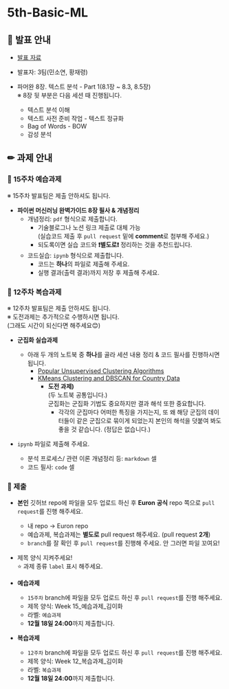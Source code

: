 # 5th-Basic-ML

## 📢 발표 안내
- [발표 자료]()
- 발표자: 3팀(민소연, 황재령)  
- 파머완 8장. 텍스트 분석 - Part 1(8.1장 ~ 8.3, 8.5장)  
  ※ 8장 뒷 부분은 다음 세션 때 진행됩니다.  
  
  - 텍스트 분석 이해
  - 텍스트 사전 준비 작업 - 텍스트 정규화
  - Bag of Words - BOW
  - 감성 분석

## ✏ 과제 안내
### 📍 15주차 예습과제
※ 15주차 발표팀은 제출 안하셔도 됩니다.
- **파이썬 머신러닝 완벽가이드 8장 필사 & 개념정리**  
  - 개념정리: ```pdf``` 형식으로 제출합니다.
    - 기술블로그나 노션 링크 제출로 대체 가능  
      (실습코드 제출 후 ```pull request``` 밑에 **comment**로 첨부해 주세요.)
    - 되도록이면 실습 코드와 **❗별도로❗** 정리하는 것을 추천드립니다.
  - 코드실습: ```ipynb``` 형식으로 제출합니다.
    - 코드는 **하나**의 파일로 제출해 주세요.
    - 실행 결과(출력 결과)까지 저장 후 제출해 주세요.

### 📍 12주차 복습과제
※ 12주차 발표팀은 제출 안하셔도 됩니다.  
※ 도전과제는 추가적으로 수행하시면 됩니다.  
   (그래도 시간이 되신다면 해주세요😊)

- **군집화 실습과제**  
  - 아래 두 개의 노트북 중 **하나**를 골라 세션 내용 정리 & 코드 필사를 진행하시면 됩니다.
    - [Popular Unsupervised Clustering Algorithms](https://www.kaggle.com/code/fazilbtopal/popular-unsupervised-clustering-algorithms) 
    - [KMeans Clustering and DBSCAN for Country Data](https://www.kaggle.com/code/aditiani/kmeans-clustering-and-dbscan-for-country-data/notebook)
      - **도전 과제)**  
        (두 노트북 공통입니다.)  
        군집화는 군집화 기법도 중요하지만 결과 해석 또한 중요합니다.
        - 각각의 군집마다 어떠한 특징을 가지는지, 또 왜 해당 군집의 데이터들이 같은 군집으로 묶이게 되었는지 본인의 해석을 덧붙여 봐도 좋을 것 같습니다.
          (정답은 없습니다.)
            
- ```ipynb``` 파일로 제출해 주세요.
  - 분석 프로세스/ 관련 이론 개념정리 등: ```markdown``` 셀
  - 코드 필사: ```code``` 셀

### 📍 제출
- **본인** 깃허브 repo에 파일을 모두 업로드 하신 후 **Euron 공식** repo 쪽으로 ```pull request```를 진행 해주세요.
  - 내 repo -> Euron repo
  - 예습과제, 복습과제는 **별도로** pull request 해주세요. (pull request **2개**)
  - ```branch```를 잘 확인 후 ```pull request```를 진행해 주세요. 안 그러면 파일 꼬여요!
- 제목 양식 지켜주세요!  
⭐ 과제 종류 ```label``` 표시 해주세요.

- **예습과제**
  - ```15주차``` branch에 파일을 모두 업로드 하신 후 ```pull request```를 진행 해주세요.
  - 제목 양식: Week 15_예습과제_김이화
  - 라벨: ```예습과제```
  - **12월 18일 24:00**까지 제출합니다.
  
- **복습과제**
  - ```12주차``` branch에 파일을 모두 업로드 하신 후 ```pull request```를 진행 해주세요.
  - 제목 양식: Week 12_복습과제_김이화
  - 라벨: ```복습과제```
  - **12월 18일 24:00**까지 제출합니다.
